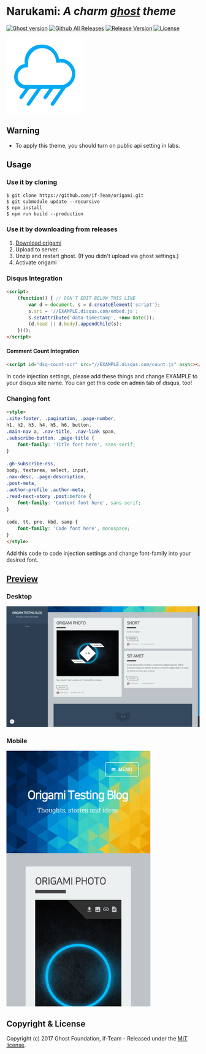 # Narukami: _A charm [ghost](https://ghost.org) theme_

[![Ghost version](https://img.shields.io/badge/Ghost-0.11.x-yellow.svg?style=flat-square)](https://ghost.org/)
[![Github All Releases](https://img.shields.io/github/downloads/if-Team/origami/total.svg?style=flat-square)](https://github.com/if-Team/origami/releases)
[![Release Version](https://img.shields.io/github/release/if-Team/origami.svg?style=flat-square)](https://github.com/if-Team/origami/releases)
[![License](https://img.shields.io/badge/license-MIT-blue.svg?style=flat-square)](LICENSE)

<img src="/resources/narukami-logo.png" width="200rem">

## Warning
 * To apply this theme, you should turn on public api setting in labs.

## Usage
### Use it by cloning
 ```
 $ git clone https://github.com/if-Team/origami.git
 $ git submodule update --recursive
 $ npm install
 $ npm run build --production
 ```

### Use it by downloading from releases
1. [Download origami](https://github.com/if-Team/origami/releases)
2. Upload to server.
3. Unzip and restart ghost. (If you didn't upload via ghost settings.)
4. Activate origami

### Disqus Integration
```html
<script>
    (function() { // DON'T EDIT BELOW THIS LINE
        var d = document, s = d.createElement('script');
        s.src = '//EXAMPLE.disqus.com/embed.js';
        s.setAttribute('data-timestamp', +new Date());
        (d.head || d.body).appendChild(s);
    })();
</script>
```


#### Comment Count Integration

```html
<script id="dsq-count-scr" src="//EXAMPLE.disqus.com/count.js" async></script>
```

In code injection settings, please add these things and change EXAMPLE to your disqus site name.
You can get this code on admin tab of disqus, too!

### Changing font
```html
<style>
.site-footer, .pagination, .page-number,
h1, h2, h3, h4, h5, h6, button,
.main-nav a, .nav-title, .nav-link span,
.subscribe-button, .page-title {
    font-family: 'Title font here', sans-serif;
}

.gh-subscribe-rss,
body, textarea, select, input,
.nav-desc, .page-description,
.post-meta,
.author-profile .author-meta,
.read-next-story .post:before {
    font-family: 'Content font here', sans-serif;
}

code, tt, pre, kbd, samp {
    font-family: 'Code font here', monospace;
}
</style>
```
Add this code to code injection settings and change font-family into your desired font.

## [Preview](https://blog.khinenw.tk)
### Desktop
![Desktop Preview](/resources/origami-screenshot.png)
### Mobile  
![Mobile Preview](/resources/origami-screenshot-mobile.png)

## Copyright & License

Copyright (c) 2017 Ghost Foundation, if-Team - Released under the [MIT license](LICENSE).
